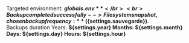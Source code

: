 <br>Targeted environment: **${globals.env}** </br>
<br>Backup completed successfully --> Filesystem snapshot, chosen backup frequency: **(${settings.sauvegarde})**.</br>
Backups duration Years: **${settings.year} Months: ${settings.month} Days: ${settings.day} Hours: ${settings.hour}** 

